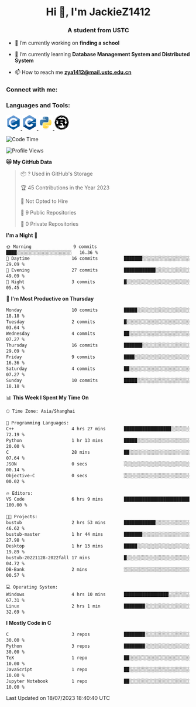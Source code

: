 <h1 align="center">Hi 👋, I'm JackieZ1412</h1>
<h3 align="center">A student from USTC</h3>

- 🔭 I’m currently working on **finding a school**

- 🌱 I’m currently learning **Database Management System and Distributed System**

- 📫 How to reach me **zya1412@mail.ustc.edu.cn**

<h3 align="left">Connect with me:</h3>
<p align="left">
</p>

<h3 align="left">Languages and Tools:</h3>
<p align="left"> <a href="https://www.cprogramming.com/" target="_blank" rel="noreferrer"> <img src="https://raw.githubusercontent.com/devicons/devicon/master/icons/c/c-original.svg" alt="c" width="40" height="40"/> </a> <a href="https://www.w3schools.com/cpp/" target="_blank" rel="noreferrer"> <img src="https://raw.githubusercontent.com/devicons/devicon/master/icons/cplusplus/cplusplus-original.svg" alt="cplusplus" width="40" height="40"/> </a> <a href="https://www.python.org" target="_blank" rel="noreferrer"> <img src="https://raw.githubusercontent.com/devicons/devicon/master/icons/python/python-original.svg" alt="python" width="40" height="40"/> </a> <a href="https://www.rust-lang.org" target="_blank" rel="noreferrer"> <img src="https://raw.githubusercontent.com/devicons/devicon/master/icons/rust/rust-plain.svg" alt="rust" width="40" height="40"/> </a> </p>



<!--START_SECTION:waka-->
![Code Time](http://img.shields.io/badge/Code%20Time-479%20hrs%2059%20mins-blue)

![Profile Views](http://img.shields.io/badge/Profile%20Views-5-blue)

**🐱 My GitHub Data** 

> 📦 ? Used in GitHub's Storage 
 > 
> 🏆 45 Contributions in the Year 2023
 > 
> 🚫 Not Opted to Hire
 > 
> 📜 9 Public Repositories 
 > 
> 🔑 0 Private Repositories 
 > 
**I'm a Night 🦉** 

```text
🌞 Morning                9 commits           ████░░░░░░░░░░░░░░░░░░░░░   16.36 % 
🌆 Daytime                16 commits          ███████░░░░░░░░░░░░░░░░░░   29.09 % 
🌃 Evening                27 commits          ████████████░░░░░░░░░░░░░   49.09 % 
🌙 Night                  3 commits           █░░░░░░░░░░░░░░░░░░░░░░░░   05.45 % 
```
📅 **I'm Most Productive on Thursday** 

```text
Monday                   10 commits          █████░░░░░░░░░░░░░░░░░░░░   18.18 % 
Tuesday                  2 commits           █░░░░░░░░░░░░░░░░░░░░░░░░   03.64 % 
Wednesday                4 commits           ██░░░░░░░░░░░░░░░░░░░░░░░   07.27 % 
Thursday                 16 commits          ███████░░░░░░░░░░░░░░░░░░   29.09 % 
Friday                   9 commits           ████░░░░░░░░░░░░░░░░░░░░░   16.36 % 
Saturday                 4 commits           ██░░░░░░░░░░░░░░░░░░░░░░░   07.27 % 
Sunday                   10 commits          █████░░░░░░░░░░░░░░░░░░░░   18.18 % 
```


📊 **This Week I Spent My Time On** 

```text
🕑︎ Time Zone: Asia/Shanghai

💬 Programming Languages: 
C++                      4 hrs 27 mins       ██████████████████░░░░░░░   72.19 % 
Python                   1 hr 13 mins        █████░░░░░░░░░░░░░░░░░░░░   20.00 % 
C                        28 mins             ██░░░░░░░░░░░░░░░░░░░░░░░   07.64 % 
JSON                     0 secs              ░░░░░░░░░░░░░░░░░░░░░░░░░   00.14 % 
Objective-C              0 secs              ░░░░░░░░░░░░░░░░░░░░░░░░░   00.02 % 

🔥 Editors: 
VS Code                  6 hrs 9 mins        █████████████████████████   100.00 % 

🐱‍💻 Projects: 
bustub                   2 hrs 53 mins       ████████████░░░░░░░░░░░░░   46.62 % 
bustub-master            1 hr 44 mins        ███████░░░░░░░░░░░░░░░░░░   27.98 % 
Desktop                  1 hr 13 mins        █████░░░░░░░░░░░░░░░░░░░░   19.89 % 
bustub-20221128-2022fall 17 mins             █░░░░░░░░░░░░░░░░░░░░░░░░   04.72 % 
DB-Bank                  2 mins              ░░░░░░░░░░░░░░░░░░░░░░░░░   00.57 % 

💻 Operating System: 
Windows                  4 hrs 10 mins       █████████████████░░░░░░░░   67.31 % 
Linux                    2 hrs 1 min         ████████░░░░░░░░░░░░░░░░░   32.69 % 
```

**I Mostly Code in C** 

```text
C                        3 repos             ████████░░░░░░░░░░░░░░░░░   30.00 % 
Python                   3 repos             ████████░░░░░░░░░░░░░░░░░   30.00 % 
TeX                      1 repo              ██░░░░░░░░░░░░░░░░░░░░░░░   10.00 % 
JavaScript               1 repo              ██░░░░░░░░░░░░░░░░░░░░░░░   10.00 % 
Jupyter Notebook         1 repo              ██░░░░░░░░░░░░░░░░░░░░░░░   10.00 % 
```




 Last Updated on 18/07/2023 18:40:40 UTC
<!--END_SECTION:waka-->
